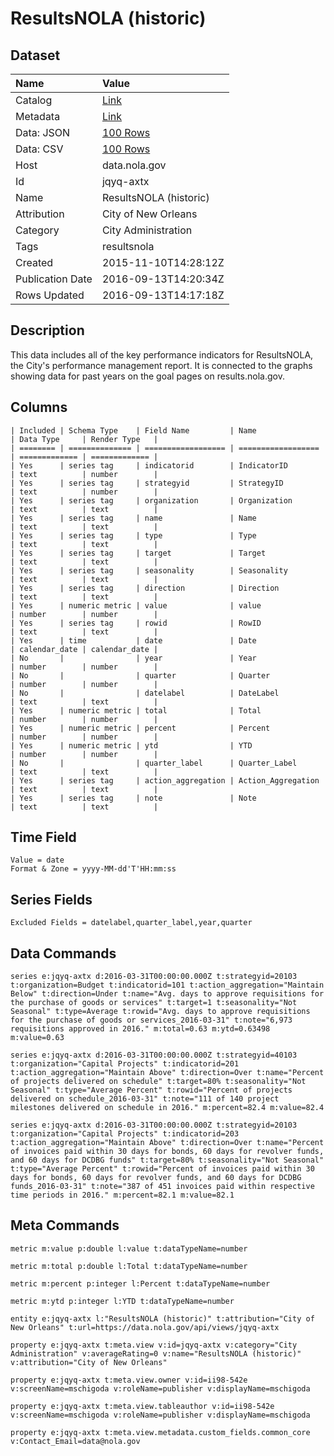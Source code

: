# ResultsNOLA (historic)

## Dataset

| Name | Value |
| :--- | :---- |
| Catalog | [Link](https://catalog.data.gov/dataset/resultsnola) |
| Metadata | [Link](https://data.nola.gov/api/views/jqyq-axtx) |
| Data: JSON | [100 Rows](https://data.nola.gov/api/views/jqyq-axtx/rows.json?max_rows=100) |
| Data: CSV | [100 Rows](https://data.nola.gov/api/views/jqyq-axtx/rows.csv?max_rows=100) |
| Host | data.nola.gov |
| Id | jqyq-axtx |
| Name | ResultsNOLA (historic) |
| Attribution | City of New Orleans |
| Category | City Administration |
| Tags | resultsnola |
| Created | 2015-11-10T14:28:12Z |
| Publication Date | 2016-09-13T14:20:34Z |
| Rows Updated | 2016-09-13T14:17:18Z |

## Description

This data includes all of the key performance indicators for ResultsNOLA, the City's performance management report. It is connected to the graphs showing data for past years on the goal pages on results.nola.gov.

## Columns

```ls
| Included | Schema Type    | Field Name         | Name               | Data Type     | Render Type   |
| ======== | ============== | ================== | ================== | ============= | ============= |
| Yes      | series tag     | indicatorid        | IndicatorID        | text          | number        |
| Yes      | series tag     | strategyid         | StrategyID         | text          | number        |
| Yes      | series tag     | organization       | Organization       | text          | text          |
| Yes      | series tag     | name               | Name               | text          | text          |
| Yes      | series tag     | type               | Type               | text          | text          |
| Yes      | series tag     | target             | Target             | text          | text          |
| Yes      | series tag     | seasonality        | Seasonality        | text          | text          |
| Yes      | series tag     | direction          | Direction          | text          | text          |
| Yes      | numeric metric | value              | value              | number        | number        |
| Yes      | series tag     | rowid              | RowID              | text          | text          |
| Yes      | time           | date               | Date               | calendar_date | calendar_date |
| No       |                | year               | Year               | number        | number        |
| No       |                | quarter            | Quarter            | number        | number        |
| No       |                | datelabel          | DateLabel          | text          | text          |
| Yes      | numeric metric | total              | Total              | number        | number        |
| Yes      | numeric metric | percent            | Percent            | number        | number        |
| Yes      | numeric metric | ytd                | YTD                | number        | number        |
| No       |                | quarter_label      | Quarter_Label      | text          | text          |
| Yes      | series tag     | action_aggregation | Action_Aggregation | text          | text          |
| Yes      | series tag     | note               | Note               | text          | text          |
```

## Time Field

```ls
Value = date
Format & Zone = yyyy-MM-dd'T'HH:mm:ss
```

## Series Fields

```ls
Excluded Fields = datelabel,quarter_label,year,quarter
```

## Data Commands

```ls
series e:jqyq-axtx d:2016-03-31T00:00:00.000Z t:strategyid=20103 t:organization=Budget t:indicatorid=101 t:action_aggregation="Maintain Below" t:direction=Under t:name="Avg. days to approve requisitions for the purchase of goods or services" t:target=1 t:seasonality="Not Seasonal" t:type=Average t:rowid="Avg. days to approve requisitions for the purchase of goods or services_2016-03-31" t:note="6,973 requisitions approved in 2016." m:total=0.63 m:ytd=0.63498 m:value=0.63

series e:jqyq-axtx d:2016-03-31T00:00:00.000Z t:strategyid=40103 t:organization="Capital Projects" t:indicatorid=201 t:action_aggregation="Maintain Above" t:direction=Over t:name="Percent of projects delivered on schedule" t:target=80% t:seasonality="Not Seasonal" t:type="Average Percent" t:rowid="Percent of projects delivered on schedule_2016-03-31" t:note="111 of 140 project milestones delivered on schedule in 2016." m:percent=82.4 m:value=82.4

series e:jqyq-axtx d:2016-03-31T00:00:00.000Z t:strategyid=20103 t:organization="Capital Projects" t:indicatorid=203 t:action_aggregation="Maintain Above" t:direction=Over t:name="Percent of invoices paid within 30 days for bonds, 60 days for revolver funds, and 60 days for DCDBG funds" t:target=80% t:seasonality="Not Seasonal" t:type="Average Percent" t:rowid="Percent of invoices paid within 30 days for bonds, 60 days for revolver funds, and 60 days for DCDBG funds_2016-03-31" t:note="387 of 451 invoices paid within respective time periods in 2016." m:percent=82.1 m:value=82.1
```

## Meta Commands

```ls
metric m:value p:double l:value t:dataTypeName=number

metric m:total p:double l:Total t:dataTypeName=number

metric m:percent p:integer l:Percent t:dataTypeName=number

metric m:ytd p:integer l:YTD t:dataTypeName=number

entity e:jqyq-axtx l:"ResultsNOLA (historic)" t:attribution="City of New Orleans" t:url=https://data.nola.gov/api/views/jqyq-axtx

property e:jqyq-axtx t:meta.view v:id=jqyq-axtx v:category="City Administration" v:averageRating=0 v:name="ResultsNOLA (historic)" v:attribution="City of New Orleans"

property e:jqyq-axtx t:meta.view.owner v:id=ii98-542e v:screenName=mschigoda v:roleName=publisher v:displayName=mschigoda

property e:jqyq-axtx t:meta.view.tableauthor v:id=ii98-542e v:screenName=mschigoda v:roleName=publisher v:displayName=mschigoda

property e:jqyq-axtx t:meta.view.metadata.custom_fields.common_core v:Contact_Email=data@nola.gov
```
